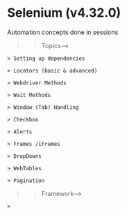 Selenium (v4.32.0)
==================

Automation concepts done in sessions

>>Topics-->

	> Setting up dependencies

	> Locators (basic & advanced)

	> Webdriver Methods

	> Wait Methods

	> Window (Tab) Handling

	> Checkbox

	> Alerts

	> Frames /iFrames

	> DropDowns

	> WebTables

	> Pagination



>>Framework-->

	>